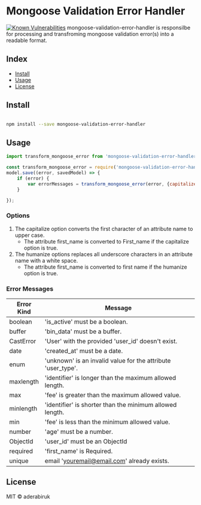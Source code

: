 # Mongoose Validation Error Handler
[![Known Vulnerabilities](https://snyk.io/test/github/aderabiruk/mongoose-validation-error-handler/badge.svg?targetFile=package.json)](https://snyk.io/test/github/aderabiruk/mongoose-validation-error-handler?targetFile=package.json)
mongoose-validation-error-handler is responsilbe for processing and transfroming mongoose validation error(s) into a readable format.

## Index

* [Install](#install)
* [Usage](#usage)
* [License](#license)

## Install
```bash

npm install --save mongoose-validation-error-handler

```
## Usage
```js
import transform_mongoose_error from 'mongoose-validation-error-handler';

const transform_mongoose_error = require('mongoose-validation-error-handle');
model.save((error, savedModel) => {
	if (error) {
		var errorMessages = transform_mongoose_error(error, {capitalize: true, humanize: true});
	}

});
```
### Options
1. The capitalize option converts the first character of an attribute name to upper case.
    * The attribute first_name is converted to First_name if the capitalize option is true.
2. The humanize options replaces all underscore characters in an attribute name with a white space.
    * The attribute first_name is converted to first name if the humanize option is true.
    
### Error Messages
| Error Kind | Message |
|------------------------|---------------|
| boolean | 'is_active' must be a boolean. |
| buffer | 'bin_data' must be a buffer. |
| CastError | 'User' with the provided 'user_id' doesn't exist. |
| date | 'created_at' must be a date. |
| enum | 'unknown' is an invalid value for the attribute 'user_type'.|
| maxlength | 'identifier' is longer than the maximum allowed length. |
| max | 'fee' is greater than the maximum allowed value. |
| minlength | 'identifier' is shorter than the minimum allowed length. |
| min | 'fee' is less than the minimum allowed value. |
| number | 'age' must be a number. |
| ObjectId | 'user_id' must be an ObjectId |
| required | 'first_name' is Required. |
| unique | email 'youremail@email.com' already exists. |

## License
MIT ©  aderabiruk
